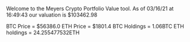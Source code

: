 Welcome to the Meyers Crypto Portfolio Value tool. 
As of 03/16/21 at 16:49:43 our valuation is $103462.98 

BTC Price = $56386.0
 ETH Price = $1801.4
BTC Holdings = 1.06BTC
 ETH holdings = 24.255477532ETH 
